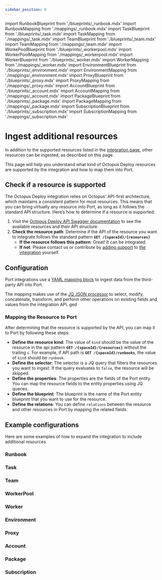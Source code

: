 ```yaml
---
sidebar_position: 0
---
```

import RunbookBlueprint from './blueprints/\_runbook.mdx'
import RunbookMapping from './mappings/\_runbook.mdx'
import TaskBlueprint from './blueprints/\_task.mdx'
import TaskMapping from './mappings/\_task.mdx'
import TeamBlueprint from './blueprints/\_team.mdx'
import TeamMapping from './mappings/\_team.mdx'
import WorkePoolBlueprint from './blueprints/\_workerpool.mdx'
import WorkerPoolMapping from './mappings/\_workerpool.mdx'
import WorkerBlueprint from './blueprints/\_worker.mdx'
import WorkerMapping from './mappings/\_worker.mdx'
import EnvironmentBlueprint from './blueprints/\_environment.mdx'
import EnvironmentMapping from './mappings/\_environment.mdx'
import ProxyBlueprint from './blueprints/\_proxy.mdx'
import ProxyMapping from './mappings/\_proxy.mdx'
import AccountBlueprint from './blueprints/\_account.mdx'
import AccountMapping from './mappings/\_account.mdx'
import PackageBlueprint from './blueprints/\_package.mdx'
import PackageMapping from './mappings/\_package.mdx'
import SubscriptionBlueprint from './blueprints/\_subscription.mdx'
import SubscriptionMapping from './mappings/\_subscription.mdx'

# Ingest additional resources

In addition to the supported resources listed in the [integration page](/build-your-software-catalog/sync-data-to-catalog/cicd/octopus-deploy), other resources can be ingested, as described on this page.

This page will help you understand what kind of Octopus Deploy resources are supported by the integration and how to map them into Port.

## Check if a resource is supported

The Octopus Deploy integration relies on Octopus' API-first architecture, which maintains a consistent pattern for most resources. This means that you can bring virtually any resource into Port, as long as it follows the standard API structure. Here’s how to determine if a resource is supported:

1. Visit the [Octopus Deploy API Swagger documentation](https://demo.octopus.com/swaggerui/index.html) to see the available resources and their API structure.
2. **Check the resource path**: Determine if the API of the resource you want to integrate follows the standard pattern **`GET /{spaceId}/{resources}`**
   - **If the resource follows this pattern**: Great! It can be integrated.
   - **If not**: Please contact us or contribute by [adding support](https://ocean.getport.io/develop-an-integration/) to [the integration](https://github.com/port-labs/ocean/tree/main/integrations/octopus) yourself.

## Configuration

Port integrations use a [YAML mapping block](/build-your-software-catalog/customize-integrations/configure-mapping#configuration-structure) to ingest data from the third-party API into Port.

The mapping makes use of the [JQ JSON processor](https://stedolan.github.io/jq/manual/) to select, modify, concatenate, transform, and perform other operations on existing fields and values from the integration API.
ged
### Mapping the Resource to Port

After determining that the resource is supported by the API, you can map it to Port by following these steps:
- **Define the resource kind**: The value of `kind` should be the value of the resource in the api pattern **`GET /{spaceId}/{resources}`** without the trailing `s`. For example, if API path is **`GET /{spaceId}/runbooks`**, the value of `kind` should be `runbook`.
- **Define the selector**: The selector is a JQ query that filters the resources you want to ingest. If the query evaluates to `false`, the resource will be skipped.
- **Define the properties**: The properties are the fields of the Port entity. You can map the resource fields to the entity properties using JQ queries.
- **Define the blueprint**: The blueprint is the name of the Port entity blueprint that you want to use for the resource.
- **Define the relations**: You can define `relations` between the resource and other resources in Port by mapping the related fields.

## Example configurations

Here are some examples of how to expand the integration to include additional resources

### Runbook
<RunbookBlueprint />

<RunbookMapping />

### Task
<TaskBlueprint />

<TaskMapping />

### Team
<TeamBlueprint />

<TeamMapping />

### WorkerPool
<WorkePoolBlueprint />

<WorkerPoolMapping />

### Worker
<WorkerBlueprint />

<WorkerMapping />

### Environment
<EnvironmentBlueprint />

<EnvironmentMapping />

### Proxy
<ProxyBlueprint />

<ProxyMapping />

### Account
<AccountBlueprint />

<AccountMapping />

### Package
<PackageBlueprint />

<PackageMapping />

### Subscription
<SubscriptionBlueprint />

<SubscriptionMapping />
